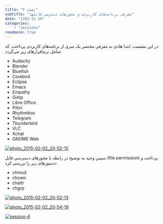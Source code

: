 ```yaml
---
title: "نشست ۴"
subtitle: "معرفی برنامه‌های کاربردی و مجوزهای دسترسی فایلها"
date: "1393-11-14"
categories:
    - "sessions"
readmore: true
---
```

در این نشست، ابتدا هادی به معرفی مختصر یک سری از برنامه‌های کاربردی پرداخت. که شامل نرم‌افزارهای زیر می‌گردد.

  * Audacity
  * Blender
  * Bluefish
  * Corebird
  * Eclipse
  * Emacs
  * Empathy
  * Gimp
  * Libre Office
  * Pitivi
  * Rhythmbox
  * Telegram
  * Thunderbird
  * VLC
  * Xchat
  * GNOME Web

[![photo_2015-02-02_20-52-15](/img/67605b04-fdbb-11e6-86dd-a088b4d860141488289201.645914.jpg)](img/67605b04-fdbb-11e6-86dd-a088b4d860141488289201.645914.jpg)

<!-- FIXME this picture is missing
[![photo_2015-02-02_20-52-38](img/67605faa-fdbb-11e6-86dd-a088b4d860141488289201.6460445.jpg)](img/67605faa-fdbb-11e6-86dd-a088b4d860141488289201.6460445.jpg)-->

سپس وحید به توضیح در رابطه با مجوزهای دسترسی فایل (file permission) پرداخت و دستورهای زیر را بررسی کرد:

  * chmod
  * chown
  * chattr
  * chgrp
  
  [![photo_2015-02-02_20-52-13](/img/6760640a-fdbb-11e6-86dd-a088b4d860141488289201.6461077.jpg)](img/6760640a-fdbb-11e6-86dd-a088b4d860141488289201.6461077.jpg)

[![photo_2015-02-02_20-54-19](/img/67606626-fdbb-11e6-86dd-a088b4d860141488289201.6461582.jpg)](img/67606626-fdbb-11e6-86dd-a088b4d860141488289201.6461582.jpg)

[![session-4](/img/67606810-fdbb-11e6-86dd-a088b4d860141488289201.6462066.jpg)](img/67606810-fdbb-11e6-86dd-a088b4d860141488289201.6462066.jpg)
